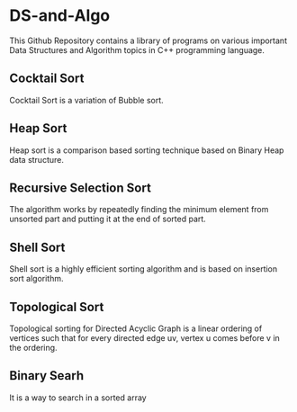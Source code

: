 # DS-and-Algo
This Github Repository contains a library of programs on various important Data Structures and Algorithm topics in C++ programming language.

## Cocktail Sort
Cocktail Sort is a variation of Bubble sort.

## Heap Sort
Heap sort is a comparison based sorting technique based on Binary Heap data structure.

## Recursive Selection Sort
The algorithm works by repeatedly finding the minimum element from unsorted part and putting it at the end of sorted part.

## Shell Sort
Shell sort is a highly efficient sorting algorithm and is based on insertion sort algorithm. 

## Topological Sort
Topological sorting for Directed Acyclic Graph is a linear ordering of vertices such that for every directed edge uv, vertex u comes before v in the ordering.

## Binary Searh 
It is a way to search in a sorted array 
